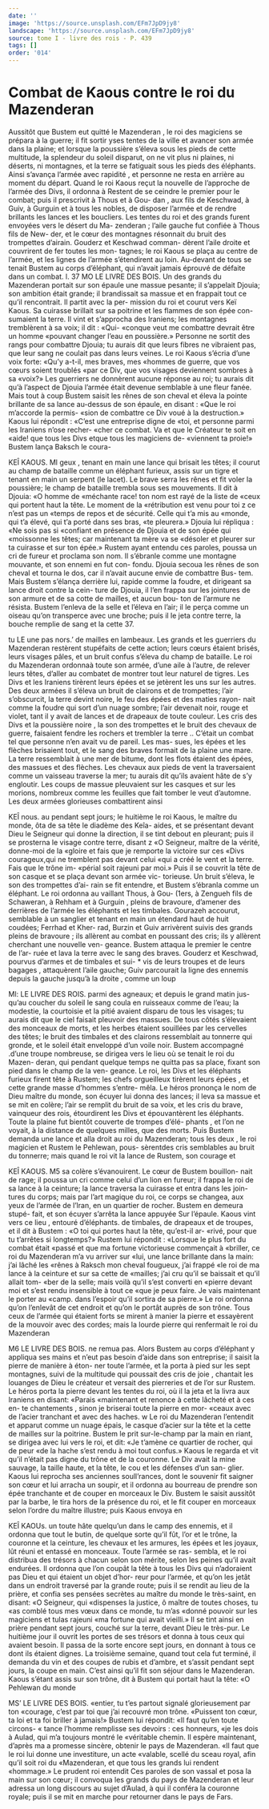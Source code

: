 ```yaml
---
date: ''
image: 'https://source.unsplash.com/EFm7JpD9jy8'
landscape: 'https://source.unsplash.com/EFm7JpD9jy8'
source: tome I - livre des rois - P. 439
tags: []
order: '014'
---
```


# Combat de Kaous contre le roi du Mazenderan

Aussitôt que Bustem eut quitté le Mazenderan , le roi des magiciens se prépara à la guerre; il fit sortir
yses tentes de la ville et avancer son armée dans la plaine; et lorsque la poussière s’éleva sous les pieds
de cette multitude, la splendeur du soleil disparut, on ne vit plus ni plaines, ni déserts, ni montagnes,
et la terre se fatiguait sous les pieds des éléphants. Ainsi s’avança l’armée avec rapidité , et personne ne
resta en arrière au moment du départ. Quand le roi Kaous reçut la nouvelle de l’approche de l’armée des
Divs, il ordonna à Restent de se ceindre le premier pour le combat; puis il prescrivit à Thous et à Gou- dan , aux fils de Keschwad, à Guiv, à Gurguin et à tous les nobles, de disposer l’armée et de rendre brillants les lances et les boucliers. Les tentes du roi et des grands furent envoyées vers le désert du Ma- zenderan ; l’aile gauche fut confiée à Thous fils de New-
der, et le cœur des montagnes résonnait du bruit des trompettes d’airain. Gouderz et Keschwad comman- dèrent l’aile droite et couvrirent de fer toutes les mon- tagnes; le roi Kaous se plaça au centre de l’armée, et
les lignes de l’armée s’étendirent au loin. Au-devant
de tous se tenait Bustem au corps d’éléphant, qui n’avait jamais éprouvé de défaite dans un combat.
l. 37
MO LE LIVRE DES BOIS.
Un des grands du Mazenderan portait sur son
épaule une massue pesante; il s’appelait Djouia; son ambition était grande; il brandissait sa massue et en frappait tout ce qu’il rencontrait. Il partit avec la per- mission du roi et courut vers Keï Kaous. Sa cuirasse brillait sur sa poitrine et les flammes de son épée con- sumaient la terre. Il vint et s’approcha des Iraniens; les montagnes tremblèrent à sa voix; il dit : «Qui- «conque veut me combattre devrait être un homme «pouvant changer l’eau en poussière.» Personne ne
sortit des rangs pour combattre Djouia; tu aurais dit que leurs fibres ne vibraient pas, que leur sang ne coulait pas dans leurs veines. Le roi Kaous s’écria
d’une voix forte: «Qu’y a-t-il, mes braves, mes «hommes de guerre, que vos cœurs soient troublés
«par ce Div, que vos visages deviennent sombres à sa «voix?» Les guerriers ne donnèrent aucune réponse
au roi; tu aurais dit qu’à l’aspect de Djouia l’armée
était devenue semblable à une fleur fanée. Mais tout
à coup Bustem saisit les rênes de son cheval et éleva
la pointe brillante de sa lance au-dessus de son épaule, en disant : «Que le roi m’accorde la permis-
«sion de combattre ce Div voué à la destruction.»
Kaous lui répondit : «C’est une entreprise digne de
«toi, et personne parmi les Iraniens n’ose recher- «cher ce combat. Va et que le Créateur te soit en «aide! que tous les Divs etque tous les magiciens de- «viennent ta proie!» Bustem lança Baksch le coura-

KEÎ KAOUS. Ml geux , tenant en main une lance qui brisait les têtes;
il courut au champ de bataille comme un éléphant furieux, assis sur un tigre et tenant en main un serpent (le lacet). Le brave serra les rênes et fit voler la poussière; le champ de bataille trembla sous ses mouvements. Il dit à Djouia: «O homme de «méchante race! ton nom est rayé de la liste de «ceux qui portent haut la tête. Le moment de la «rétribution est venu pour toi z ce n’est pas un
«temps de repos et de sécurité. Celle qui t’a mis au
«monde, qui t’a élevé, qui t’a porté dans ses bras,
«te pleurera.» Djouia lui répliqua : «Ne sois pas si «confiant en présence de Djouia et de son épée qui «moissonne les têtes; car maintenant ta mère va se «désoler et pleurer sur ta cuirasse et sur ton épée.»
Rustem ayant entendu ces paroles, poussa un cri de fureur et proclama son nom. Il s’ébranle comme
une montagne mouvante, et son ennemi en fut con- fondu. Djouia secoua les rênes de son cheval et tourna
le dos, car il n’avait aucune envie de combattre Bus- tem. Mais Bustem s’élança derrière lui, rapide comme
la foudre, et dirigeant sa lance droit contre la cein- ture de Djouia, il l’en frappa sur les jointures de
son armure et de sa cotte de mailles, et aucun bou- ton de l’armure ne résista. Bustem l’enleva de la
selle et l’éleva en l’air; il le perça comme un oiseau
qu’on transperce avec une broche; puis il le jeta contre terre, la bouche remplie de sang et la cette 37.

tu LE une pas nors.’
de mailles en lambeaux. Les grands et les guerriers du Mazenderan restèrent stupéfaits de cette action; leurs cœurs étaient brisés, leurs visages pâles, et un
bruit confus s’éleva du champ de bataille. Le roi du Mazenderan ordonnaà toute son armée, d’une aile à
l’autre, de relever leurs têtes, d’aller au combatet de
montrer tout leur naturel de tigres. Les Divs et les Iraniens tirèrent leurs épées et se jetèrent les uns
sur les autres. Des deux armées il s’éleva un bruit
de clairons et de trompettes; l’air s’obscurcit, la terre
devint noire, le feu des épées et des maties rayon-
nait comme la foudre qui sort d’un nuage sombre; l’air devenait noir, rouge et violet, tant il y avait
de lances et de drapeaux de toute couleur. Les cris des Divs et la poussière noire , la son des trompettes et le bruit des chevaux de guerre, faisaient fendre les rochers et trembler la terre .. C’était un combat
tel que personne n’en avait vu de pareil. Les mas-
sues, les épées et les flèches brisaient tout, et le sang
des braves formait de la plaine une mare. La terre
ressemblait à une mer de bitume, dont les flots étaient des épées, des massues et des flèches. Les
chevaux aux pieds de vent la traversaient comme un vaisseau traverse la mer; tu aurais dit qu’ils avaient hâte de s’y engloutir. Les coups de massue pleuvaient
sur les casques et sur les morions, nombreux comme les feuilles que fait tomber le veut d’automne.
Les deux armées glorieuses combattirent ainsi

KEÎ nous. au pendant sept jours; le huitième le roi Kaous, le
maître du monde, ôta de sa tête le diadème des Keîa-
aides, et se présentant devant Dieu le Seigneur qui donne la direction, il se tint debout en pleurant; puis il se prosterna le visage contre terre, disant z «O Seigneur, maître de la vérité, donne-moi de la
«gloire et fais que je remporte la victoire sur ces «Divs courageux,qui ne tremblent pas devant celui «qui a créé le vent et la terre. Fais que le trône im-
«périal soit rajeuni par moi.» Puis il se couvrit la
tête de son casque et se plaça devant son armée vic- torieuse. Un bruit s’éleva, le son des trompettes d’ai-
rain se fit entendre, et Bustem s’ébranla comme un éléphant. Le roi ordonna au vaillant Thous, à Gou-
(1ers, à Zengueh fils de Schaweran, à Rehham et à Gurguin , pleins de bravoure, d’amener des derrières
de l’armée les éléphants et les timbales. Gourazeh
accourut, semblable à un sanglier et tenant en main un étendard haut de huit coudées; Ferrhad et Kher-
rad, Burzin et Guiv arrivèrent suivis des grands pleins de bravoure ; ils allèrent au combat en poussant des cris; ils y allèrent cherchant une nouvelle ven- geance. Bustem attaqua le premier le centre de l’ar- ruée et lava la terre avec le sang des braves. Gouderz
et Keschwad, pourvus d’armes et de timbales et sui- \* vis de leurs troupes et de leurs bagages , attaquèrent l’aile gauche; Guiv parcourait la ligne des ennemis depuis la gauche jusqu’à la droite , comme un loup

Ml: LE LIVRE DES ROIS.
parmi des agneaux; et depuis le grand matin jus- qu’au coucher du soleil le sang coula en ruisseaux comme de l’eau; la modestie, la courtoisie et la pitié avaient disparu de tous les visages; tu aurais dit que le ciel faisait pleuvoir des massues. De tous côtés s’élevaient des monceaux de morts, et les herbes étaient souillées par les cervelles des têtes; le bruit
des timbales et des clairons ressemblait au tonnerre qui gronde, et le soleil était enveloppé d’un voile
noir. Bustem accompagné .d’une troupe nombreuse,
se dirigea vers le lieu où se tenait le roi du Mazen- deran, qui pendant quelque temps ne quitta pas sa place, fixant son pied dans le champ de la ven- geance. Le roi, les Divs et les éléphants furieux firent tête à Rustem; les chefs orgueilleux tirèrent leurs épées , et cette grande masse d’hommes s’entre-
mêla. Le héros prononça le nom de Dieu maître du monde, son écuyer lui donna des lances; il leva sa massue et se mit en colère; l’air se remplit du bruit
de sa voix, et les cris du brave, vainqueur des rois, étourdirent les Divs et épouvantèrent les éléphants.
Toute la plaine fut bientôt couverte de trompes d’élé-
phants , et l’on ne voyait, à la distance de quelques
milles, que des morts. Puis Bustem demanda une lance et alla droit au roi du Mazenderan; tous les deux , le roi magicien et Rustem le Pehlewan, pous- sèrentdes cris semblables au bruit du tonnerre; mais quand le roi vit la lance de Rustem, son courage et

KEÎ KAOUS. M5 sa colère s’évanouirent. Le cœur de Bustem bouillon-
nait de rage; il poussa un cri comme celui d’un lion
en fureur; il frappa le roi de sa lance à la ceinture;
la lance traversa la cuirasse et entra dans les join-
tures du corps; mais par l’art magique du roi, ce
corps se changea, aux yeux de l’armée de l’lran, en
un quartier de rocher. Bustem en demeura stupé-
fait, et son écuyer s’arrêta la lance appuyée Sur l’épaule. Kaous vint vers ce lieu , entouré d’éléphants.
de timbales, de drapeaux et de troupes, et il dit à Bustem : «O toi qui portes haut la tête, qu’est-il ar- «rivé, pour que tu t’arrêtes si longtemps?» Rustem
lui répondit : «Lorsque le plus fort du combat était «passé et que ma fortune victorieuse commençait à «briller, ce roi du Mazenderan m’a vu arriver sur «lui, une lance brillante dans la main: j’ai lâché les
«rênes à Raksch mon cheval fougueux, j’ai frappé
«le roi de ma lance à la ceinture et sur sa cette de «mailles; j’ai cru qu’il se baissait et qu’il allait tom-
«ber de la selle; mais voilà qu’il s’est converti en
«pierre devant moi et s’est rendu insensible à tout ce «que je peux faire. Je vais maintenant le porter au «camp. dans l’espoir qu’il sortira de sa pierre.»
Le roi ordonna qu’on l’enlevât de cet endroit et
qu’on le portât auprès de son trône. Tous ceux de
l’armée qui étaient forts se mirent à manier la pierre
et essayèrent de la mouvoir avec des cordes; mais la lourde pierre qui renfermait le roi du Mazenderan

M6 LE LIVRE DES BOIS.
ne remua pas. Alors Bustem au corps d’éléphant y
appliqua ses mains et n’eut pas besoin d’aide dans
son entreprise; il saisit la pierre de manière à éton-
ner toute l’armée, et la porta à pied sur les sept montagnes, suivi de la multitude qui poussait des cris de joie , chantait les louanges de Dieu le créateur
et versait des pierreries et de l’or sur Rustem. Le héros porta la pierre devant les tentes du roi, où il
la jeta et la livra aux Iraniens en disant: «Parais «maintenant et renonce à cette lâcheté et à ces en-
te chantements , sinon je briserai toute la pierre en mor- «ceaux avec de l’acier tranchant et avec des haches. w
Le roi du Mazenderan l’entendit et apparut comme un nuage épais, le casque d’acier sur la tête et la cette
de mailles sur la poitrine. Bustem le prit sur-le-champ
par la main en riant, se dirigea avec lui vers le roi, et dit: «Je t’amène ce quartier de rocher, qui de peur
«de la hache s’est rendu à moi tout confus.» Kaous
le regarda et vit qu’il n’était pas digne du trône et de
la couronne. Le Div avait la mine sauvage, la taille haute, et la tête, le cou et les défenses d’un san-
glier. Kaous lui reprocha ses anciennes soull’rances, dont le souvenir fit saigner son cœur et lui arracha un soupir, et il ordonna au bourreau de prendre
son épée tranchante et de couper en morceaux le Div. Bustem le saisit aussitôt par la barbe, le tira hors de la présence du roi, et le fit couper en morceaux selon l’ordre du maître illustre; puis Kaous envoya en

KEÎ KAOUs. un toute hâte quelqu’un dans le camp des ennemis, et il
ordonna que tout le butin, de quelque sorte qu’il fût, l’or et le trône, la couronne et la ceinture, les chevaux et les armures, les épées et les joyaux, lût réuni et entassé en monceaux. Toute l’armée se ras- sembla, et le roi distribua des trésors à chacun selon son mérite, selon les peines qu’il avait endurées. Il ordonna que l’on coupât la tête à tous les Divs qui n’adoraient pas Dieu et qui étaient un objet d’hor-
reur pour l’armée, et qu’on les jetât dans un endroit
traversé par la grande route; puis il se rendit au lieu de la prière, et confia ses pensées secrètes au maître
du monde le très-saint, en disant: «O Seigneur, qui «dispenses la justice, ô maître de toutes choses, tu
«as comblé tous mes vœux dans ce monde, tu m’as
«donné pouvoir sur les magiciens et tulas rajeuni «ma fortune qui avait vieilli.» Il se tint ainsi en prière pendant sept jours, couché sur la terre, devant Dieu le très-pur. Le huitième jour il ouvrit les portes de ses trésors et donna à tous ceux qui avaient besoin. Il passa de la sorte encore sept jours, en donnant à tous ce dont ils étaient dignes. La troisième semaine, quand tout cela fut terminé, il
demanda du vin et des coupes de rubis et d’ambre, et s’assit pendant sept jours, la coupe en main. C’est ainsi qu’il fit son séjour dans le Mazenderan.
Kaous s’étant assis sur son trône, dit à Bustem
qui portait haut la tête: «O Pehlewan du monde

MS’ LE LIVRE DES BOIS.
«entier, tu t’es partout signalé glorieusement par ton «courage, c’est par toi que j’ai recouvré mon trône.
«Puissent ton cœur, ta loi et ta foi briller à jamais!» Bustem lui répondit: «Il faut qu’en toute circons-
« tance l’homme remplisse ses devoirs : ces honneurs,
«je les dois à Aulad, qui m’a toujours montré le «véritable chemin. Il espère maintenant, d’après ma
a promesse sincère, obtenir le pays de Mazenderan. «Il faut que le roi lui donne une investiture, un acte «valable, scellé du sceau royal, afin qu’il soit roi du «Mazenderan, et que tous les grands lui rendent «hommage.» Le prudent roi entendit Ces paroles de son vassal et posa la main sur son cœur; il convoqua
les grands du pays de Mazenderan et leur adressa un long discours au sujet d’Aulad, à qui il conféra
la couronne royale; puis il se mit en marche pour retourner dans le pays de Fars.
